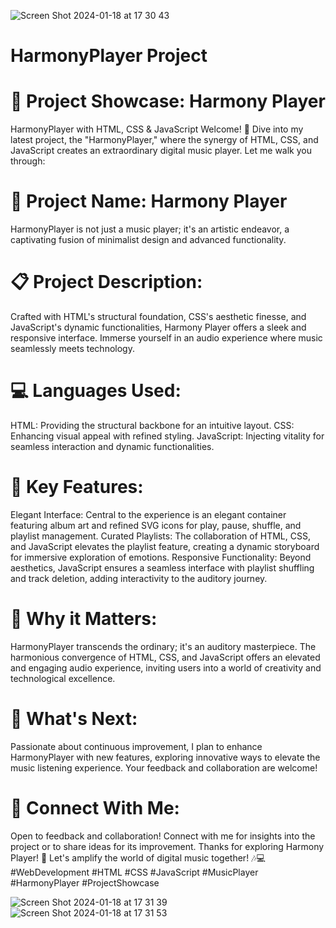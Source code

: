![Screen Shot 2024-01-18 at 17 30 43](https://github.com/ayuboketch/Music-Player/assets/17433791/caff908d-343a-4ca3-89a7-ed10cb0662c7)

# HarmonyPlayer Project
# 🚀 Project Showcase: Harmony Player
HarmonyPlayer with HTML, CSS & JavaScript Welcome! 👋 
Dive into my latest project, the "HarmonyPlayer," where the synergy of HTML, CSS, and JavaScript creates an extraordinary digital music player. Let me walk you through:

# 📌 Project Name: Harmony Player
HarmonyPlayer is not just a music player; it's an artistic endeavor, a captivating fusion of minimalist design and advanced functionality.

# 📋 Project Description:
Crafted with HTML's structural foundation, CSS's aesthetic finesse, and JavaScript's dynamic functionalities, Harmony Player offers a sleek and responsive interface. Immerse yourself in an audio experience where music seamlessly meets technology.

# 💻 Languages Used:
HTML: Providing the structural backbone for an intuitive layout.
CSS: Enhancing visual appeal with refined styling.
JavaScript: Injecting vitality for seamless interaction and dynamic functionalities.

# 🌟 Key Features:
Elegant Interface: Central to the experience is an elegant container featuring album art and refined SVG icons for play, pause, shuffle, and playlist management.
Curated Playlists: The collaboration of HTML, CSS, and JavaScript elevates the playlist feature, creating a dynamic storyboard for immersive exploration of emotions.
Responsive Functionality: Beyond aesthetics, JavaScript ensures a seamless interface with playlist shuffling and track deletion, adding interactivity to the auditory journey.

# 🙌 Why it Matters:
HarmonyPlayer transcends the ordinary; it's an auditory masterpiece. The harmonious convergence of HTML, CSS, and JavaScript offers an elevated and engaging audio experience, inviting users into a world of creativity and technological excellence.

# 🚀 What's Next:
Passionate about continuous improvement, I plan to enhance HarmonyPlayer with new features, exploring innovative ways to elevate the music listening experience. Your feedback and collaboration are welcome!

# 🤝 Connect With Me:
Open to feedback and collaboration! Connect with me for insights into the project or to share ideas for its improvement. Thanks for exploring Harmony Player! 🚀 Let's amplify the world of digital music together! 🎶💻 #WebDevelopment #HTML #CSS #JavaScript #MusicPlayer #HarmonyPlayer #ProjectShowcase

![Screen Shot 2024-01-18 at 17 31 39](https://github.com/ayuboketch/Music-Player/assets/17433791/b3d538d2-851f-4f61-bbc0-cbc066a31013)
![Screen Shot 2024-01-18 at 17 31 53](https://github.com/ayuboketch/Music-Player/assets/17433791/d1304d57-5471-4eab-8d23-2da766a71941)
